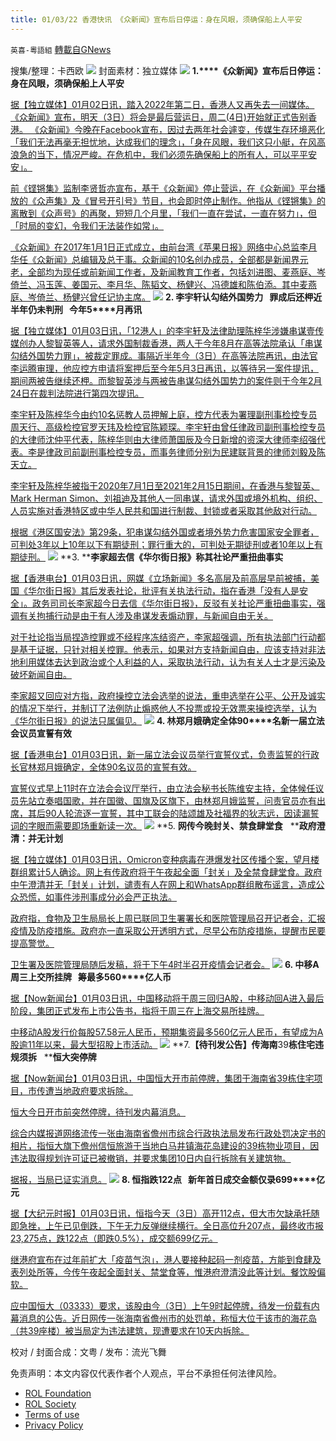 ```yaml
---
title: 01/03/22 香港快讯 《众新闻》宣布后日停运：身在风眼，须确保船上人平安
---
```

`英喜-粵語組` [轉載自GNews](https://gnews.org/zh-hans/1818596/)

搜集/整理：卡西欧
![](https://assets.gnews.org/wp-content/uploads/2022/01/0103fenmian.jpg)
封面素材：独立媒体
![](https://assets.gnews.org/wp-content/uploads/2022/01/Screen-Shot-2022-01-03-at-10.48.36-AM.png)
**1.****《众新闻》宣布后日停运：身在风眼，须确保船上人平安**

[据【独立媒体】01月02日讯，踏入2022年第二日，香港人又再失去一间媒体。 《众新闻》宣布，明天（3日）将会是最后营运日，周二(4日)开始就正式告别香港。 《众新闻》今晚在Facebook宣布，因过去两年社会遽变，传媒生存环境恶化「我们无法再毫无担忧地，达成我们的理念」，「身在风眼，我们这只小艇，在风高浪急的当下，情况严峻。在危机中，我们必须先确保船上的所有人，可以平平安安」。](https://www.inmediahk.net/node/媒體/《眾新聞》宣布後日停運：身在風眼，須確保船上人平安)

[前《铿锵集》监制李贤哲亦宣布，基于《众新闻》停止营运，在《众新闻》平台播放的《众声集》及《冒号开引号》节目，也会即时停止制作。他指从《铿锵集》的离散到《众声号》的再聚，短短几个月里，「我们一直在尝试，一直在努力」，但「时局的变幻，令我们无法装作如常」。](https://www.inmediahk.net/node/媒體/《眾新聞》宣布後日停運：身在風眼，須確保船上人平安)

[《众新闻》在2017年1月1日正式成立，由前台湾《苹果日报》网络中心总监李月华任《众新闻》总编辑及总干事。众新闻的10名创办成员，全部都是新闻界元老，全部均为现任或前新闻工作者，及新闻教育工作者，包括刘进图、麦燕庭、岑倚兰、冯玉莲、姜国元、李月华、陈韬文、杨健兴、冯德雄和陈伯添。其中麦燕庭、岑倚兰、杨健兴曾任记协主席。](https://www.inmediahk.net/node/媒體/《眾新聞》宣布後日停運：身在風眼，須確保船上人平安)
![](https://assets.gnews.org/wp-content/uploads/2022/01/Screen-Shot-2022-01-03-at-10.48.45-AM.png)
**2. ****李宇轩认勾结外国势力****   ****罪成后还柙近半年仍未判刑****   ****今年****5****月再讯**

[据【独立媒体】01月03日讯，「12港人」的李宇轩及法律助理陈梓华涉嫌串谋壹传媒创办人黎智英等人，请求外国制裁香港，两人于今年8月在高等法院承认「串谋勾结外国势力罪」，被裁定罪成。事隔近半年今（3日）在高等法院再讯，由法官李运腾审理，他应控方申请将案押后至今年5月3日再讯，以等待另一案件提讯，期间两被告继续还柙。而黎智英涉与两被告串谋勾结外国势力的案件则于今年2月24日在裁判法院进行第四次提讯。](https://www.inmediahk.net/node/社運/李宇軒認勾結外國勢力-罪成後還柙近半年仍未判刑-今年5月再訊)

[李宇轩及陈梓华今由约10名惩教人员押解上庭，控方代表为署理副刑事检控专员周天行、高级检控官罗天玮及检控官陈颖琛。李宇轩由曾任律政司副刑事检控专员的大律师沈仲平代表，陈梓华则由大律师萧国辰及今日新增的资深大律师李绍强代表。李是律政司前副刑事检控专员，而事务律师分别为民建联背景的律师刘毅及陈天立。](https://www.inmediahk.net/node/社運/李宇軒認勾結外國勢力-罪成後還柙近半年仍未判刑-今年5月再訊)

[李宇轩及陈梓华被指于2020年7月1日至2021年2月15日期间，在香港与黎智英、Mark Herman Simon、刘祖迪及其他人一同串谋，请求外国或境外机构、组织、人员实施对香港特区或中华人民共和国进行制裁、封锁或者采取其他敌对行动。](https://www.inmediahk.net/node/社運/李宇軒認勾結外國勢力-罪成後還柙近半年仍未判刑-今年5月再訊)

[根据《港区国安法》第29条，犯串谋勾结外国或者境外势力危害国家安全罪者，可判处3年以上10年以下有期徒刑；罪行重大的，可判处无期徒刑或者10年以上有期徒刑。](https://www.inmediahk.net/node/社運/李宇軒認勾結外國勢力-罪成後還柙近半年仍未判刑-今年5月再訊)
![](https://assets.gnews.org/wp-content/uploads/2022/01/Screen-Shot-2022-01-03-at-10.48.56-AM.png)
**3. ****李家超去信《华尔街日报》称其社论严重扭曲事实**

[据【香港电台】01月03日讯，网媒《立场新闻》多名高层及前高层早前被捕，美国《华尔街日报》其后发表社论，批评有关执法行动，指在香港「没有人是安全」。政务司司长李家超今日去信《华尔街日报》，反驳有关社论严重扭曲事实，强调有关拘捕行动是由于有人涉及串谋发表煽动罪，与新闻自由无关。](https://news.rthk.hk/rthk/ch/component/k2/1627139-20220103.htm)

[对于社论指当局捏造控罪或不经程序冻结资产，李家超强调，所有执法部门行动都是基于证据，只针对相关控罪。他表示，如果对方支持新闻自由，应该支持对非法地利用媒体去达到政治或个人利益的人，采取执法行动，认为有关人士才是污染及破坏新闻自由。](https://news.rthk.hk/rthk/ch/component/k2/1627139-20220103.htm)

[李家超又回应对方指，政府操控立法会选举的说法，重申选举在公平、公开及诚实的情况下举行，并制订了法例防止煽惑他人不投票或投无效票来操控选举，认为《华尔街日报》的说法只属偏见。](https://news.rthk.hk/rthk/ch/component/k2/1627139-20220103.htm)
![](https://assets.gnews.org/wp-content/uploads/2022/01/Screen-Shot-2022-01-03-at-10.49.07-AM.png)
**4. ****林郑月娥确定全体****90****名新一届立法会议员宣誓有效**

[据【香港电台】01月03日讯，新一届立法会议员举行宣誓仪式，负责监誓的行政长官林郑月娥确定，全体90名议员的宣誓有效。](https://news.rthk.hk/rthk/ch/component/k2/1627146-20220103.htm)

[宣誓仪式早上11时在立法会会议厅举行，由立法会秘书长陈维安主持，全体候任议员先站立奏唱国歌，并在国徽、国旗及区旗下，由林郑月娥监誓，问责官员亦有出席，其后90人轮流逐一宣誓，其中工联会的陆颂雄及社福界的狄志远，因读漏誓词的字眼而需要即场重新读一次。](https://news.rthk.hk/rthk/ch/component/k2/1627146-20220103.htm)
![](https://assets.gnews.org/wp-content/uploads/2022/01/Screen-Shot-2022-01-03-at-10.49.15-AM.png)
**5. ****网传今晚封关、禁食肆堂食****   ****政府澄清：并无计划**

[据【独立媒体】01月03日讯，Omicron变种病毒在港爆发社区传播个案，望月楼群组累计5人确诊。网上有传政府将于午夜起全面「封关」及全禁食肆堂食。政府中午澄清并无「封关」计划，谴责有人在网上和WhatsApp群组散布谣言，造成公众恐慌，如事件涉刑事成分必会严正执法。](https://www.inmediahk.net/node/政經/網傳今晚封關、禁食肆堂食-政府澄清：並無計劃)

[政府指，食物及卫生局局长上周已联同卫生署署长和医院管理局召开记者会，汇报疫情及防疫措施。政府亦一直采取公开透明方式，尽早公布防疫措施，提醒市民要提高警觉。](https://www.inmediahk.net/node/政經/網傳今晚封關、禁食肆堂食-政府澄清：並無計劃)

[卫生署及医院管理局随后发稿，将于下午4时半召开疫情会记者会。](https://www.inmediahk.net/node/政經/網傳今晚封關、禁食肆堂食-政府澄清：並無計劃)
![](https://assets.gnews.org/wp-content/uploads/2022/01/Screen-Shot-2022-01-03-at-10.49.24-AM.png)
**6. ****中移****A****周三上交所挂牌****   ****筹最多****560****亿人币**

[据【Now新闻台】01月03日讯，中国移动将于周三回归A股，中移动回A进入最后阶段，集团正式发布上市公告书，指将于周三在上海交易所挂牌。](https://news.now.com/home/finance/player?newsId=462071)

[中移动A股发行价每股57.58元人民币，预期集资最多560亿元人民币，有望成为A股逾11年以来，最大型招股上市活动。](https://news.now.com/home/finance/player?newsId=462071)
![](https://assets.gnews.org/wp-content/uploads/2022/01/Screen-Shot-2022-01-03-at-10.49.33-AM.png)
**7.****【待刊发公告】传海南****39****栋住宅违规须拆****   ****恒大突停牌**

[据【Now新闻台】01月03日讯，中国恒大开市前停牌，集团于海南省39栋住宅项目，市传遭当地政府要求拆除。](https://news.now.com/home/finance/player?newsId=462023)

[恒大今日开市前突然停牌，待刊发内幕消息。](https://news.now.com/home/finance/player?newsId=462023)

[综合内媒报道网络流传一张由海南省儋州市综合行政执法局发布行政处罚决定书的相片，指恒大旗下儋州信恒旅游于当地白马井镇海花岛建设的39栋物业项目，因违法取得规划许可证已被撤销，并要求集团10日内自行拆除有关建筑物。](https://news.now.com/home/finance/player?newsId=462023)

[据报，当局已证实消息。](https://news.now.com/home/finance/player?newsId=462023)
![](https://assets.gnews.org/wp-content/uploads/2022/01/Screen-Shot-2022-01-03-at-10.49.43-AM.png)
**8. ****恒指跌****122****点****   ****新年首日成交金额仅录****699****亿元**

[据【大纪元时报】01月03日讯，恒指今天（3日）高开112点，但大市欠缺承托随即急挫，上午已见倒跌，下午无力反弹继续横行。全日高位升207点，最终收市报23,275点，跌122点（即跌0.5%），成交额699亿元。](https://hk.epochtimes.com/news/2022-01-03/46537135)

[继港府宣布在过年前扩大「疫苗气泡」，港人要接种起码一剂疫苗，方能到食肆及表列处所等，今传午夜起全面封关、禁堂食等，惟港府澄清没此等计划。餐饮股偏软。](https://hk.epochtimes.com/news/2022-01-03/46537135)

[应中国恒大（03333）要求，该股由今（3日）上午9时起停牌，待发一份载有内幕消息的公告。近日网传一张海南省儋州市的处罚单，称恒大位于该市的海花岛（共39座楼）被当局定为违法建筑，现遭要求在10天内拆除。](https://hk.epochtimes.com/news/2022-01-03/46537135)

校对 / 封面合成：文粤 / 发布：流光飞舞

 

免责声明：本文内容仅代表作者个人观点，平台不承担任何法律风险。

- [ROL Foundation](https://rolfoundation.org/)
- [ROL Society](https://rolsociety.org/)
- [Terms of use](https://gnews.org/terms-of-use-3/)
- [Privacy Policy](https://gnews.org/privacy-policy/)
